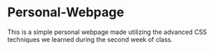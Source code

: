 # Personal-Webpage
This is a simple personal webpage made utilizing the advanced CSS techniques we learned during the second week of class.
